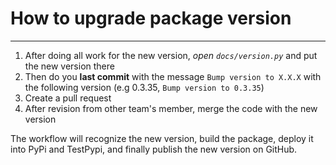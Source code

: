 # How to upgrade package version

---

1. After doing all work for the new version, _open `docs/version.py`_ and put the new version there
2. Then do you **last commit** with the message `Bump version to X.X.X` with the following version (e.g 0.3.35, `Bump version to 0.3.35`)
3. Create a pull request
4. After revision from other team's member, merge the code with the new version

The workflow will recognize the new version, build the package, deploy it into PyPi and TestPypi, and finally publish the new version on GitHub.


